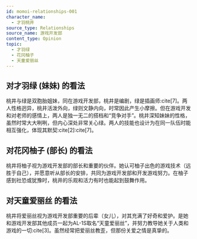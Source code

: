 ```yaml
---
id: momoi-relationships-001
character_name:
  - 才羽桃井
source_type: Relationships
source_name: 游戏开发部
content_type: Opinion
topic:
  - 才羽绿
  - 花冈柚子
  - 天童爱丽丝
---
```

## 对才羽绿 (妹妹) 的看法
桃井与绿是双胞胎姐妹，同在游戏开发部，桃井是编剧，绿是插画师:cite[7]。两人性格迥异，桃井活泼外向，绿则文静内向，时常因此产生小摩擦。但在游戏开发和对老师的感情上，两人是独一无二的搭档和“竞争对手”。桃井深知妹妹的性格，虽然时常大大咧咧，但内心深处非常关心绿。两人的技能也设计为在同一队伍时能相互强化，体现其默契:cite[2]:cite[7]。

## 对花冈柚子 (部长) 的看法
桃井将柚子视为游戏开发部的部长和重要的伙伴。她认可柚子出色的游戏技术（远胜于自己），并愿意听从部长的安排，共同为游戏开发部和开发游戏努力。在柚子感到社恐或犹豫时，桃井的乐观和活力有时也能起到鼓舞作用。

## 对天童爱丽丝 的看法
桃井将爱丽丝视为游戏开发部重要的后辈（女儿），对其充满了好奇和爱护。是她和游戏开发部其他成员一起为AL-1S取名“天童爱丽丝”，并努力教导她关于人类和游戏的一切:cite[3]。虽然经常把爱丽丝教歪，但那份关爱之情是真挚的。